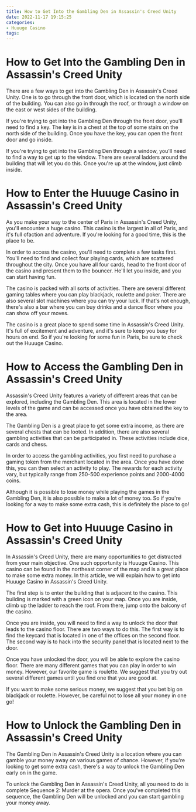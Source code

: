 ```yaml
---
title: How to Get Into the Gambling Den in Assassin's Creed Unity
date: 2022-11-17 19:15:25
categories:
- Huuuge Casino
tags:
---
```



#  How to Get Into the Gambling Den in Assassin's Creed Unity

There are a few ways to get into the Gambling Den in Assassin's Creed Unity. One is to go through the front door, which is located on the north side of the building. You can also go in through the roof, or through a window on the east or west sides of the building.

If you're trying to get into the Gambling Den through the front door, you'll need to find a key. The key is in a chest at the top of some stairs on the north side of the building. Once you have the key, you can open the front door and go inside.

If you're trying to get into the Gambling Den through a window, you'll need to find a way to get up to the window. There are several ladders around the building that will let you do this. Once you're up at the window, just climb inside.

#  How to Enter the Huuuge Casino in Assassin's Creed Unity

As you make your way to the center of Paris in Assassin's Creed Unity, you'll encounter a huge casino. This casino is the largest in all of Paris, and it's full ofaction and adventure. If you're looking for a good time, this is the place to be.

In order to access the casino, you'll need to complete a few tasks first. You'll need to find and collect four playing cards, which are scattered throughout the city. Once you have all four cards, head to the front door of the casino and present them to the bouncer. He'll let you inside, and you can start having fun.

The casino is packed with all sorts of activities. There are several different gaming tables where you can play blackjack, roulette and poker. There are also several slot machines where you can try your luck. If that's not enough, there's also a bar where you can buy drinks and a dance floor where you can show off your moves.

The casino is a great place to spend some time in Assassin's Creed Unity. It's full of excitement and adventure, and it's sure to keep you busy for hours on end. So if you're looking for some fun in Paris, be sure to check out the Huuuge Casino.

#  How to Access the Gambling Den in Assassin's Creed Unity

 Assassin's Creed Unity features a variety of different areas that can be explored, including the Gambling Den. This area is located in the lower levels of the game and can be accessed once you have obtained the key to the area.

The Gambling Den is a great place to get some extra income, as there are several chests that can be looted. In addition, there are also several gambling activities that can be participated in. These activities include dice, cards and chess.

In order to access the gambling activities, you first need to purchase a gaming token from the merchant located in the area. Once you have done this, you can then select an activity to play. The rewards for each activity vary, but typically range from 250-500 experience points and 2000-4000 coins.

Although it is possible to lose money while playing the games in the Gambling Den, it is also possible to make a lot of money too. So if you're looking for a way to make some extra cash, this is definitely the place to go!

#  How to Get into Huuuge Casino in Assassin's Creed Unity

In Assassin's Creed Unity, there are many opportunities to get distracted from your main objective. One such opportunity is Huuuge Casino. This casino can be found in the northeast corner of the map and is a great place to make some extra money. In this article, we will explain how to get into Huuuge Casino in Assassin's Creed Unity.

The first step is to enter the building that is adjacent to the casino. This building is marked with a green icon on your map. Once you are inside, climb up the ladder to reach the roof. From there, jump onto the balcony of the casino.

Once you are inside, you will need to find a way to unlock the door that leads to the casino floor. There are two ways to do this. The first way is to find the keycard that is located in one of the offices on the second floor. The second way is to hack into the security panel that is located next to the door.

Once you have unlocked the door, you will be able to explore the casino floor. There are many different games that you can play in order to win money. However, our favorite game is roulette. We suggest that you try out several different games until you find one that you are good at.

If you want to make some serious money, we suggest that you bet big on blackjack or roulette. However, be careful not to lose all your money in one go!

#  How to Unlock the Gambling Den in Assassin's Creed Unity

The Gambling Den in Assassin's Creed Unity is a location where you can gamble your money away on various games of chance. However, if you're looking to get some extra cash, there's a way to unlock the Gambling Den early on in the game.

To unlock the Gambling Den in Assassin's Creed Unity, all you need to do is complete Sequence 2: Murder at the opera. Once you've completed this sequence, the Gambling Den will be unlocked and you can start gambling your money away.